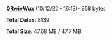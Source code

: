 [**QRwivWux**](/data/QRwivWux.txt) (10/12/22 - 16:13)- 958 bytes

**Total Datas**: 8139

**Total Size**: 47.68 MB / 47.7 MB